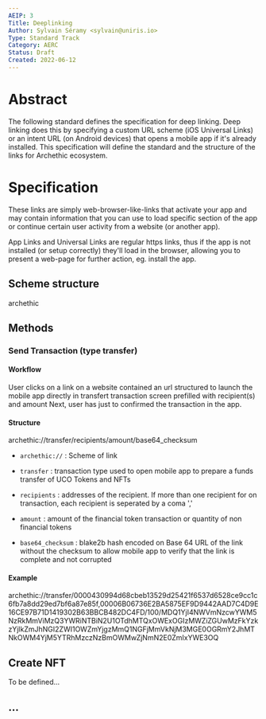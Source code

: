 ```yaml
---
AEIP: 3
Title: Deeplinking
Author: Sylvain Séramy <sylvain@uniris.io>
Type: Standard Track
Category: AERC
Status: Draft
Created: 2022-06-12
---
```


# Abstract

The following standard defines the specification for deep linking.
Deep linking does this by specifying a custom URL scheme (iOS Universal Links) or an intent URL (on Android devices) that opens a mobile app if it's already installed. 
This specification will define the standard and the structure of the links for Archethic ecosystem.

# Specification

These links are simply web-browser-like-links that activate your app and may contain information that you can use to load specific section of the app or continue certain user activity from a website (or another app).

App Links and Universal Links are regular https links, thus if the app is not installed (or setup correctly) they'll load in the browser, allowing you to present a web-page for further action, eg. install the app.

## Scheme structure

archethic

## Methods

### Send Transaction (type transfer)

#### Workflow

User clicks on a link on a website contained an url structured to launch the mobile app directly in transfert transaction screen prefilled with recipient(s) and amount
Next, user has just to confirmed the transaction in the app.

#### Structure 

archethic://transfer/recipients/amount/base64_checksum

- `archethic://` : Scheme of link

- `transfer` : transaction type used to open mobile app to prepare a funds transfer of UCO Tokens and NFTs

- `recipients` : addresses of the recipient. If more than one recipient for on transaction, each recipient is seperated by a coma ','

- `amount` : amount of the financial token transaction or quantity of non financial tokens

- `base64_checksum` : blake2b hash encoded on Base 64 URL of the link without the checksum to allow mobile app to verify that the link is complete and not corrupted 

#### Example

archethic://transfer/0000430994d68cbeb13529d25421f6537d6528ce9cc1c6fb7a8dd29ed7bf6a87e85f,00006B06736E2BA5875EF9D9442AAD7C4D9E16CE97B71D1419302B63BBCB482DC4FD/100/MDQ1YjI4NWVmNzcwYWM5NzRkMmViMzQ3YWRiNTBiN2U1OTdhMTQxOWExOGIzMWZiZGUwMzFkYzkzYjlkZmJhNGI2ZWI1OWZmYjgzMmQ1NGFjMmVkNjM3MGE0OGRmY2JhMTNkOWM4YjM5YTRhMzczNzBmOWMwZjNmN2E0ZmIxYWE3OQ

## Create NFT

To be defined...

## ...


